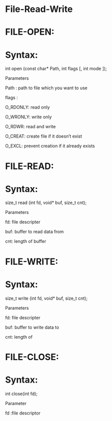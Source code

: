 # File-Read-Write

# FILE-OPEN:

# Syntax:

int open (const char* Path, int flags [, int mode ]); 

Parameters

Path : path to file which you want to use

flags : 

O_RDONLY: read only

O_WRONLY: write only

O_RDWR: read and write

O_CREAT: create file if it doesn’t exist

O_EXCL: prevent creation if it already exists



# FILE-READ:

# Syntax:

size_t read (int fd, void* buf, size_t cnt);  

Parameters

fd: file descripter

buf: buffer to read data from

cnt: length of buffer



# FILE-WRITE:

# Syntax:

size_t write (int fd, void* buf, size_t cnt); 

Parameters

fd: file descripter

buf: buffer to write data to

cnt: length of 



# FILE-CLOSE:

# Syntax:

int close(int fd); 

Parameter

fd :file descriptor
